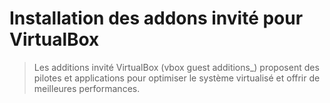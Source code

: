 # Installation des addons invité pour VirtualBox

> Les additions invité VirtualBox (vbox guest additions_) proposent des pilotes et applications pour optimiser le système virtualisé et offrir de meilleures performances.

